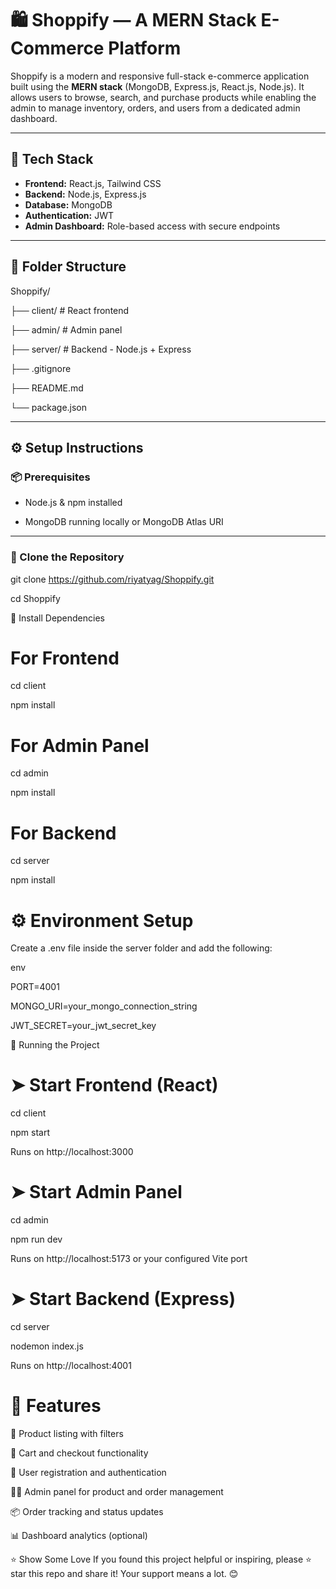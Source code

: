 # 🛍️ Shoppify — A MERN Stack E-Commerce Platform

Shoppify is a modern and responsive full-stack e-commerce application built using the **MERN stack** (MongoDB, Express.js, React.js, Node.js). It allows users to browse, search, and purchase products while enabling the admin to manage inventory, orders, and users from a dedicated admin dashboard.

---

## 🚀 Tech Stack

- **Frontend:** React.js, Tailwind CSS
- **Backend:** Node.js, Express.js
- **Database:** MongoDB
- **Authentication:** JWT
- **Admin Dashboard:** Role-based access with secure endpoints

---

## 📁 Folder Structure

Shoppify/

├── client/ # React frontend

├── admin/ # Admin panel

├── server/ # Backend - Node.js + Express

├── .gitignore

├── README.md

└── package.json

---

## ⚙️ Setup Instructions

### 📦 Prerequisites

- Node.js & npm installed

- MongoDB running locally or MongoDB Atlas URI

---

### 🔧 Clone the Repository

git clone https://github.com/riyatyag/Shoppify.git

cd Shoppify

🧩 Install Dependencies

# For Frontend

cd client

npm install


# For Admin Panel

cd admin

npm install


# For Backend

cd server

npm install


# ⚙️ Environment Setup

Create a .env file inside the server folder and add the following:

env

PORT=4001

MONGO_URI=your_mongo_connection_string

JWT_SECRET=your_jwt_secret_key

🏁 Running the Project

# ➤ Start Frontend (React)

cd client

npm start

Runs on http://localhost:3000

# ➤ Start Admin Panel

cd admin

npm run dev

Runs on http://localhost:5173 or your configured Vite port

# ➤ Start Backend (Express)

cd server

nodemon index.js

Runs on http://localhost:4001

# 🔐 Features
🛒 Product listing with filters

🧾 Cart and checkout functionality

🧍 User registration and authentication

🧑‍💼 Admin panel for product and order management

📦 Order tracking and status updates

📊 Dashboard analytics (optional)


⭐ Show Some Love
If you found this project helpful or inspiring, please ⭐ star this repo and share it! Your support means a lot. 😊








